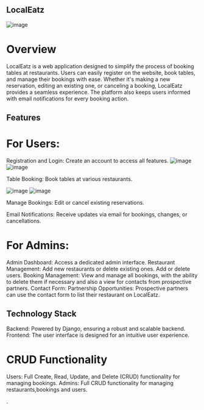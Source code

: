 ## LocalEatz

![image](https://github.com/user-attachments/assets/f5184f1e-4087-4a1c-a49a-33cd1dfedf5f) 



# Overview
LocalEatz is a web application designed to simplify the process of booking tables at restaurants. Users can easily register on the website, book tables, and manage their bookings with ease. Whether it's making a new reservation, editing an existing one, or canceling a booking, LocalEatz provides a seamless experience. The platform also keeps users informed with email notifications for every booking action.

## Features

# For Users:

Registration and Login: Create an account to access all features.
![image](https://github.com/user-attachments/assets/a8f9c7ee-c663-4a9b-8692-90d2f67f3c02)  ![image](https://github.com/user-attachments/assets/f63e4495-7389-4aa3-aa97-a65be50b5a5d)

Table Booking: Book tables at various restaurants.

![image](https://github.com/user-attachments/assets/ac91a581-afa1-41f5-8afb-1a2707fe259b)  ![image](https://github.com/user-attachments/assets/d7cd3f1f-a673-4259-8685-509a9e84718c)



Manage Bookings: Edit or cancel existing reservations.



Email Notifications: Receive updates via email for bookings, changes, or cancellations.

# For Admins:
Admin Dashboard: Access a dedicated admin interface.
Restaurant Management: Add new restaurants or delete existing ones. Add or delete users.
Booking Management: View and manage all bookings, with the ability to delete them if necessary and also a view for contacts from prospective partners.
Contact Form:
Partnership Opportunities: Prospective partners can use the contact form to list their restaurant on LocalEatz.

## Technology Stack
Backend: Powered by Django, ensuring a robust and scalable backend.
Frontend: The user interface is designed for an intuitive user experience.
# CRUD Functionality
Users: Full Create, Read, Update, and Delete (CRUD) functionality for managing bookings.
Admins: Full CRUD functionality for managing restaurants,bookings and users.

.
